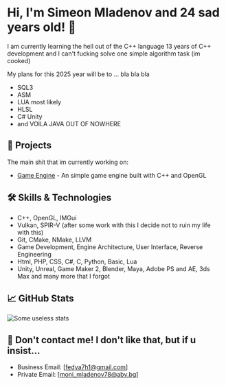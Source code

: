# Hi, I'm Simeon Mladenov and 24 sad years old! 👋

I am currently learning the hell out of the C++ language
13 years of C++ development and I can't fucking solve one simple algorithm task (im cooked)

My plans for this 2025 year will be to ... bla bla bla
- SQL3
- ASM
- LUA most likely
- HLSL
- C# Unity
- and VOILA JAVA OUT OF NOWHERE

## 🚀 Projects
The main shit that im currently working on:
- [Game Engine](https://github.com/simo8902/idk) - An simple game engine built with C++ and OpenGL

## 🛠️ Skills & Technologies
- C++, OpenGL, IMGui
- Vulkan, SPIR-V (after some work with this I decide not to ruin my life with this)
- Git, CMake, NMake, LLVM
- Game Development, Engine Architecture, User Interface, Reverse Engineering
- Html, PHP, CSS, C#, C, Python, Basic, Lua 
- Unity, Unreal, Game Maker 2, Blender, Maya, Adobe PS and AE, 3ds Max and many more that I forgot

## 📈 GitHub Stats
![Some useless stats](https://github-readme-stats.vercel.app/api/top-langs/?username=simo8902&theme=buefy&show_icons=true&hide_border=true&layout=compact)

## 💬 Don't contact me! I don't like that, but if u insist...
- Business Email: [fedya7h1@gmail.com]
- Private Email: [moni_mladenov78@abv.bg]
